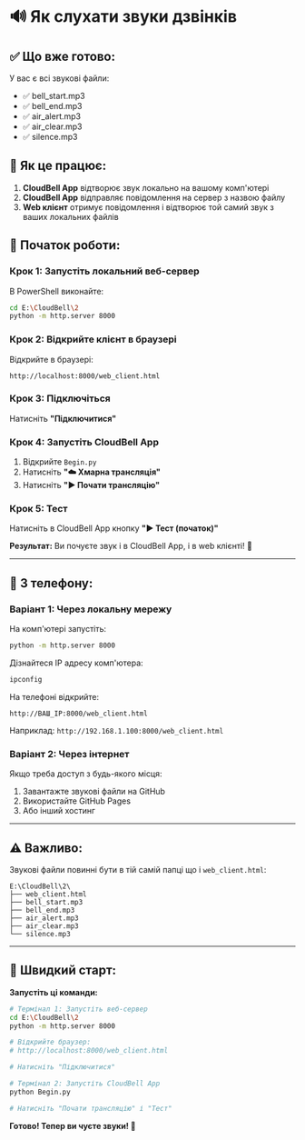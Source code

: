 # 🔊 Як слухати звуки дзвінків

## ✅ Що вже готово:

У вас є всі звукові файли:
- ✅ bell_start.mp3
- ✅ bell_end.mp3
- ✅ air_alert.mp3
- ✅ air_clear.mp3
- ✅ silence.mp3

## 🎵 Як це працює:

1. **CloudBell App** відтворює звук локально на вашому комп'ютері
2. **CloudBell App** відправляє повідомлення на сервер з назвою файлу
3. **Web клієнт** отримує повідомлення і відтворює той самий звук з ваших локальних файлів

## 🚀 Початок роботи:

### Крок 1: Запустіть локальний веб-сервер

В PowerShell виконайте:
```bash
cd E:\CloudBell\2
python -m http.server 8000
```

### Крок 2: Відкрийте клієнт в браузері

Відкрийте в браузері:
```
http://localhost:8000/web_client.html
```

### Крок 3: Підключіться

Натисніть **"Підключитися"**

### Крок 4: Запустіть CloudBell App

1. Відкрийте `Begin.py`
2. Натисніть **"☁️ Хмарна трансляція"**
3. Натисніть **"▶️ Почати трансляцію"**

### Крок 5: Тест

Натисніть в CloudBell App кнопку **"▶ Тест (початок)"**

**Результат:** Ви почуєте звук і в CloudBell App, і в web клієнті! 🎉

---

## 📱 З телефону:

### Варіант 1: Через локальну мережу

На комп'ютері запустіть:
```bash
python -m http.server 8000
```

Дізнайтеся IP адресу комп'ютера:
```bash
ipconfig
```

На телефоні відкрийте:
```
http://ВАШ_IP:8000/web_client.html
```

Наприклад: `http://192.168.1.100:8000/web_client.html`

### Варіант 2: Через інтернет

Якщо треба доступ з будь-якого місця:
1. Завантажте звукові файли на GitHub
2. Використайте GitHub Pages
3. Або інший хостинг

---

## ⚠️ Важливо:

Звукові файли повинні бути в тій самій папці що і `web_client.html`:
```
E:\CloudBell\2\
├── web_client.html
├── bell_start.mp3
├── bell_end.mp3
├── air_alert.mp3
├── air_clear.mp3
└── silence.mp3
```

---

## 🎯 Швидкий старт:

**Запустіть ці команди:**

```bash
# Термінал 1: Запустіть веб-сервер
cd E:\CloudBell\2
python -m http.server 8000

# Відкрийте браузер:
# http://localhost:8000/web_client.html

# Натисніть "Підключитися"

# Термінал 2: Запустіть CloudBell App
python Begin.py

# Натисніть "Почати трансляцію" і "Тест"
```

**Готово! Тепер ви чуєте звуки! 🎵**


